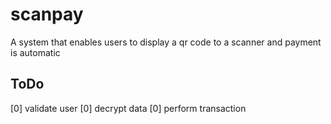 # scanpay
A system that enables users to display a qr code to a scanner and payment is automatic

## ToDo
[0] validate user
[0] decrypt data
[0] perform transaction
